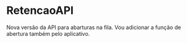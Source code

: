 # RetencaoAPI
Nova versão da API para abarturas na fila. Vou adicionar a função de abertura também pelo aplicativo.
